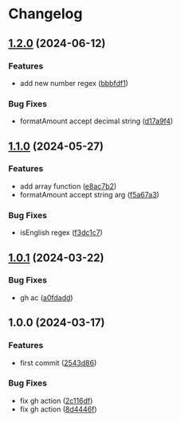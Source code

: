 # Changelog

## [1.2.0](https://github.com/nick12003/utils/compare/v1.1.0...v1.2.0) (2024-06-12)


### Features

* add new number regex ([bbbfdf1](https://github.com/nick12003/utils/commit/bbbfdf1985b3a34b601e5d330a0abf9fb3d3760c))


### Bug Fixes

* formatAmount accept decimal string ([d17a9f4](https://github.com/nick12003/utils/commit/d17a9f46cc4ee015a21f6397dc4a9cac3f8765f0))

## [1.1.0](https://github.com/nick12003/utils/compare/v1.0.1...v1.1.0) (2024-05-27)


### Features

* add array function ([e8ac7b2](https://github.com/nick12003/utils/commit/e8ac7b2b7a6aed3eac878d2a5fbef37cefa95ed1))
* formatAmount accept string arg ([f5a67a3](https://github.com/nick12003/utils/commit/f5a67a36a518a328d56f0c7f7306c013362e2879))


### Bug Fixes

* isEnglish regex ([f3dc1c7](https://github.com/nick12003/utils/commit/f3dc1c77dcba30ab423c96cda9575362a9803b2c))

## [1.0.1](https://github.com/nick12003/utils/compare/v1.0.0...v1.0.1) (2024-03-22)


### Bug Fixes

* gh ac ([a0fdadd](https://github.com/nick12003/utils/commit/a0fdadd24462847790b2873303952054a1abaafe))

## 1.0.0 (2024-03-17)


### Features

* first commit ([2543d86](https://github.com/nick12003/utils/commit/2543d8611c93116dde14e9cac367928b02fa50e8))


### Bug Fixes

* fix gh action ([2c116df](https://github.com/nick12003/utils/commit/2c116df6e25b42c5f8abc44fe7f14428bd0b4703))
* fix gh action ([8d4446f](https://github.com/nick12003/utils/commit/8d4446f7dba7c24c956439827cd70d5f51cf0d15))
